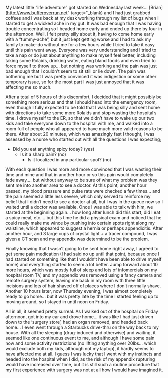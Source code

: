 My latest little “life adventure” got started on Wednesday last week… [Brian](http://www.bufferoverrun.net" target="_blank) and I had just grabbed coffees and I was back at my desk working through my list of bugs when I started to get a wicked ache in my gut. It was bad enough that I was having trouble concentrating so I headed home early and ended up there by four in the afternoon. Well, I felt pretty silly about it, having to come home early with a “tummy-ache”, but it just kept getting worse and I had to ask my family to make-do without me for a few hours while I tried to take it easy until this pain went away. Everyone was very understanding and I tried to take a nap or do just about anything to make myself feel better, including taking some Rolaids, drinking water, eating bland foods and even tried to force myself to throw up… but nothing was working and the pain was just bad enough that I couldn’t seem to sit still or lie down. The pain was bothering me but I was pretty convinced it was indigestion or some other temporary issue, so for the most part I was just annoyed that it was affecting me so much.

After a total of 5 hours of this discomfort, I decided that it might possibly be something more serious and that I should head into the emergency room, even though I fully expected to be told that I was being silly and sent home with directions to take some more Rolaids and stop wasting the hospital’s time. I drove myself to the ER, so that we didn’t have to wake up our two kids and take everyone down to the hospital with me, and walked into a room full of people who all appeared to have much more valid reasons to be there. After about 20 minutes, which was amazingly fast I thought, I was assessed by a nurse who started out with all the questions I was expecting;

  * Did you eat anything spicy today? (yes)
      * Is it a sharp pain? (no)
          * Is it localized in any particular spot? (no)

With each question I was more and more convinced that I was wasting their time and mine and that in another hour or so this pain would completely fade away…. but without anyway to be sure of what my problem was they sent me into another area to see a doctor. At this point, another hour passed, my blood pressure and pulse rate were checked a few times… and the pain seemed a little less severe, which only served to reinforce my belief that I didn’t need to see a doctor at all, but I was in the queue now so I waited until a doctor was available. Once I was able to talk with him, we started at the beginning again… how long after lunch did this start, did I eat a spicy meal, etc…. but this time he did a physical exam and noticed that he could really make me wince by pushing into certain spots right along my waistline, which appeared to suggest a hernia or perhaps appendicitis. After another hour, and 3 large cups of crystal light + a tracer compound, I was given a CT scan and my appendix was determined to be the problem.

Finally knowing that I wasn’t going to be sent home right away, I agreed to get some pain medication (I had said no up until that point, because once I had started on something like that I wouldn’t have been able to drive myself home) and everything started to seem a lot better. Jump forward about 10 more hours, which was mostly full of sleep and lots of infomercials on my hospital room TV, and my appendix was removed using a fancy camera and remote surgery system, leaving me back in my room with three little incisions and lots of hair shaved off of places where I don’t normally shave. Another 10 hours later, now Thursday evening, I was almost completely ready to go home… but it was pretty late by the time I started feeling up to moving around, so I stayed in until noon on Friday.

All in all, it seemed pretty surreal. As I walked out of the hospital on Friday afternoon, got into my car and drove home… it was like I had just driven down to the ‘surgery store’, had an organ removed, and headed back home… I even went through a Starbucks drive-thru on the way back to my house. With all the sleeping (drug-induced and otherwise) and waiting, it seemed like one continuous event to me, and although I have some pain now and some activity restrictions (no lifting anything over 20lbs… which would exclude both my kids, although not my laptop), it hardly seems to have affected me at all. I guess I was lucky that I went with my instincts and headed into the hospital when I did, as the risk of my appendix rupturing would have increased over time, but it is still such a routine procedure that my first experience with surgery was not at all how I would have imagined it.